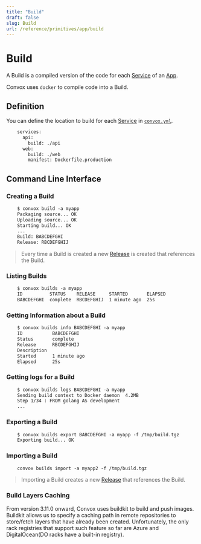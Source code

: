 ```yaml
---
title: "Build"
draft: false
slug: Build
url: /reference/primitives/app/build
---
```

# Build

A Build is a compiled version of the code for each [Service](/reference/primitives/app/service) of an [App](/reference/primitives/app).

Convox uses `docker` to compile code into a Build.

## Definition

You can define the location to build for each [Service](/reference/primitives/app/service) in [`convox.yml`](/configuration/convox-yml).

```html
    services:
      api:
        build: ./api
      web:
        build: ./web
        manifest: Dockerfile.production
```

## Command Line Interface

### Creating a Build

```html
    $ convox build -a myapp
    Packaging source... OK
    Uploading source... OK
    Starting build... OK
    ...
    Build: BABCDEFGHI
    Release: RBCDEFGHIJ
```

> Every time a Build is created a new [Release](/reference/primitives/app/release) is created that references the Build.

### Listing Builds

```html
    $ convox builds -a myapp
    ID          STATUS    RELEASE     STARTED       ELAPSED
    BABCDEFGHI  complete  RBCDEFGHIJ  1 minute ago  25s
```

### Getting Information about a Build

```html
    $ convox builds info BABCDEFGHI -a myapp
    ID           BABCDEFGHI
    Status       complete
    Release      RBCDEFGHIJ
    Description
    Started      1 minute ago
    Elapsed      25s
```

### Getting logs for a Build

```html
    $ convox builds logs BABCDEFGHI -a myapp
    Sending build context to Docker daemon  4.2MB
    Step 1/34 : FROM golang AS development
    ...
```

### Exporting a Build

```html
    $ convox builds export BABCDEFGHI -a myapp -f /tmp/build.tgz
    Exporting build... OK
```

### Importing a Build

```html
    convox builds import -a myapp2 -f /tmp/build.tgz
```

> Importing a Build creates a new [Release](/reference/primitives/app/release) that references the Build.

### Build Layers Caching

From version 3.11.0 onward, Convox uses buildkit to build and push images. Buildkit allows us to specify a caching path in remote repositories to store/fetch layers that have already been created. Unfortunately, the only rack registries that support such feature so far are Azure and DigitalOcean(DO racks have a built-in registry).
